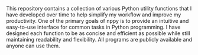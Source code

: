 This repository contains a collection of various Python utility functions that I have developed over time to help simplify my workflow and improve my productivity. One of the primary goals of nppy is to provide an intuitive and easy-to-use interface for common tasks in Python programming. I have designed each function to be as concise and efficient as possible while still maintaining readability and flexibility. All programs are publicly available and anyone can use them.
